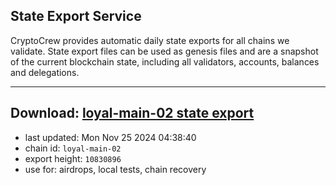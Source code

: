 ## State Export Service
CryptoCrew provides automatic daily state exports for all chains we validate. State export files can be used as genesis files and are a snapshot of the current blockchain state, including all validators, accounts, balances and delegations.

---
**Download: [loyal-main-02 state export](https://dl-eu2.ccvalidators.com/SERVICE/loyal/loyal-main-02_export_10830896.json)**
---

- last updated: Mon Nov 25 2024 04:38:40
- chain id: `loyal-main-02`
- export height: `10830896`
- use for: airdrops, local tests, chain recovery
